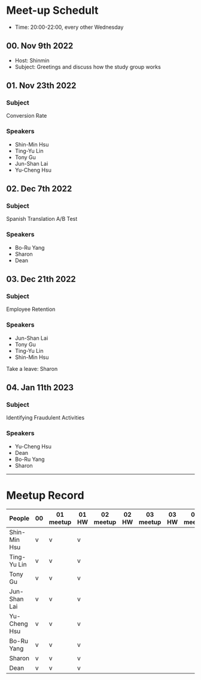 # Meet-up Schedult

- Time: 20:00-22:00, every other Wednesday 

## 00. Nov 9th 2022

- Host: Shinmin
- Subject: Greetings and discuss how the study group works

## 01. Nov 23th 2022

### Subject
Conversion Rate

### Speakers
- Shin-Min Hsu
- Ting-Yu Lin
- Tony Gu
- Jun-Shan Lai
- Yu-Cheng Hsu

## 02. Dec 7th 2022

### Subject
Spanish Translation A/B Test

### Speakers
- Bo-Ru Yang
- Sharon
- Dean

## 03. Dec 21th 2022

### Subject
Employee Retention

### Speakers
- Jun-Shan Lai
- Tony Gu
- Ting-Yu Lin
- Shin-Min Hsu

Take a leave: Sharon

## 04. Jan 11th 2023

### Subject
Identifying Fraudulent Activities

### Speakers
- Yu-Cheng Hsu
- Dean
- Bo-Ru Yang
- Sharon


---

# Meetup Record

| People | 00 | 01 meetup | 01 HW | 02 meetup | 02 HW | 03 meetup | 03 HW | 04 meetup | 04 HW | 05 meetup | 05 HW |  
|--|--|--|--|--|--|--|--|--|--|--|--|
| Shin-Min Hsu | v | v | v | 
| Ting-Yu Lin | v | v | v | 
| Tony Gu | v | v | v | 
| Jun-Shan Lai | v | v | v | 
| Yu-Cheng Hsu | v | v | v | 
| Bo-Ru Yang | v | v | v | 
| Sharon | v | v | v | 
| Dean | v | v | v |
